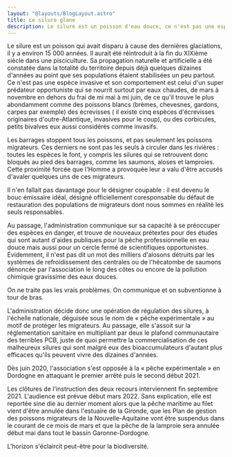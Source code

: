 ```yaml
---
layout: "@layouts/BlogLayout.astro"
title: Le silure glane
description: Le silure est un poisson d'eau douce, ce n'est pas une espèce invasive et son comportement est celui d'un super prédateur opportuniste qui se nourrit surtout par eaux chaudes
---
```


Le silure est un poisson qui avait disparu à cause des dernières glaciations, il y a environ 15 000 années. Il aurait été réintroduit à la fin du XIXième siècle dans une pisciculture. Sa propagation naturelle et artificielle a été constatée dans la totalité du territoire depuis déjà quelques dizaines d'années au point que ses populations étaient stabilisées un peu partout. Ce n'est pas une espèce invasive et son comportement est celui d'un super prédateur opportuniste qui se nourrit surtout par eaux chaudes, de mars à novembre en dehors du frai de mi mai à mi juin, de ce qu'il trouve le plus abondamment comme des poissons blancs (brèmes, chevesnes, gardons, carpes par exemple) des écrevisses ( il existe cinq espèces d'écrevisses originaires d'outre-Atlantique, invasives pour le coup), ou des corbicules, petits bivalves eux aussi considérés comme invasifs.

Les barrages stoppent tous les poissons, et pas seulement les poissons migrateurs. Ces derniers ne sont pas les seuls à circuler dans les rivières : toutes les espèces le font, y compris les silures qui se retrouvent donc bloqués au pied des barrages, comme les saumons, aloses et lamproies. Cette proximité forcée que l'Homme a provoquée leur a valu d'être accusés d'avaler quelques uns de ces migrateurs.

Il n'en fallait pas davantage pour le désigner coupable : il est devenu le bouc émissaire idéal, désigné officiellement coresponsable du défaut de restauration des populations de migrateurs dont nous sommes en réalité les seuls responsables.

Au passage, l'administration communique sur sa capacité à se préoccuper des espèces en danger, et trouve de nouveaux prétextes pour des études qui sont autant d'aides publiques pour la pêche professionnelle en eau douce mais aussi pour un cercle fermé de scientifiques opportunistes. Évidemment, il n'est pas dit un mot des milliers d'alosons détruits par les systèmes de refroidissement des centrales ou de l'hécatombe de saumons dénoncée par l'association le long des côtes ou encore de la pollution chimique gravissime des eaux douces.

On ne traite pas les vrais problèmes. On communique et on subventionne à tour de bras.

L'administration décide donc une opération de régulation des silures, à l'échelle nationale, déguisée sous le nom de « pêche expérimentale » au motif de protéger les migrateurs. Au passage, elle s'assoit sur la réglementation sanitaire en multipliant par deux le plafond communautaire des terribles PCB, juste de quoi permettre la commercialisation de ces malheureux silures qui sont malgré eux des bioaccumulateurs d'autant plus efficaces qu'ils peuvent vivre des dizaines d'années.

Dès juin 2020, l'association s'est opposée à la « pêche expérimentale » en Dordogne en attaquant le premier arrêté puis le second début 2021.

Les clôtures de l'instruction des deux recours interviennent fin septembre 2021. L'audience est prévue début mars 2022. Sans explication, elle est reportée sine die au dernier moment alors que la pêche maritime au filet vient d'être annulée dans l'estuaire de la Gironde, que les Plan de gestion des poissons migrateurs de la Nouvelle-Aquitaine vont être suspendus dans le courant de ce mois de mars et que la pêche de la lamproie sera annulée début mai dans tout le bassin Garonne-Dordogne.

L'horizon s'éclaircit peut-être pour la biodiversité.